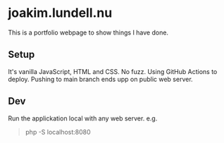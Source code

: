 # joakim.lundell.nu

This is a portfolio webpage to show things I have done.

## Setup

It's vanilla JavaScript, HTML and CSS. No fuzz.
Using GitHub Actions to deploy. Pushing to main branch ends upp on public web server.

## Dev
Run the applickation local with any web server.
e.g.
> php -S localhost:8080